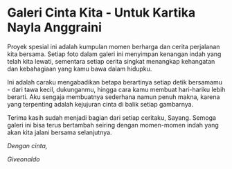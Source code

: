 # Galeri Cinta Kita - Untuk Kartika Nayla Anggraini
Proyek spesial ini adalah kumpulan momen berharga dan cerita perjalanan kita bersama. Setiap foto dalam galeri ini menyimpan kenangan indah yang telah kita lewati, sementara setiap cerita singkat menangkap kehangatan dan kebahagiaan yang kamu bawa dalam hidupku.

Ini adalah caraku mengabadikan betapa berartinya setiap detik bersamamu - dari tawa kecil, dukunganmu, hingga cara kamu membuat hari-hariku lebih berarti. Aku sengaja membuatnya sederhana namun penuh makna, karena yang terpenting adalah kejujuran cinta di balik setiap gambarnya.

Terima kasih sudah menjadi bagian dari setiap ceritaku, Sayang. Semoga galeri ini bisa terus bertambah seiring dengan momen-momen indah yang akan kita jalani bersama selanjutnya.

*Dengan cinta,*

*Giveonaldo*


